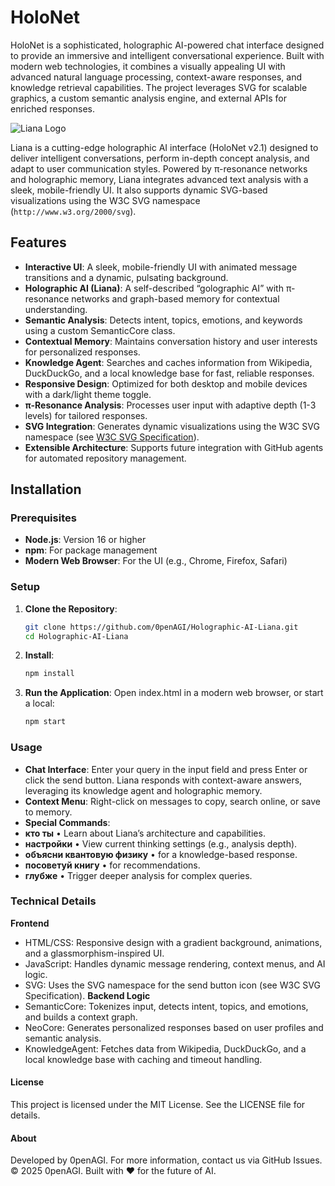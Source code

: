 # **HoloNet**

HoloNet is a sophisticated, holographic AI-powered chat interface designed to provide an immersive and intelligent conversational experience. Built with modern web technologies, it combines a visually appealing UI with advanced natural language processing, context-aware responses, and knowledge retrieval capabilities. The project leverages SVG for scalable graphics, a custom semantic analysis engine, and external APIs for enriched responses.


![Liana Logo](https://github.com/user-attachments/assets/3ff22b3e-d71c-494a-90b8-b6fcefa5fd94)


Liana is a cutting-edge holographic AI interface (HoloNet v2.1) designed to deliver intelligent conversations, perform in-depth concept analysis, and adapt to user communication styles. Powered by π-resonance networks and holographic memory, Liana integrates advanced text analysis with a sleek, mobile-friendly UI. It also supports dynamic SVG-based visualizations using the W3C SVG namespace (`http://www.w3.org/2000/svg`).

## Features

- **Interactive UI**: A sleek, mobile-friendly UI with animated message transitions and a dynamic, pulsating background.
- **Holographic AI (Liana)**: A self-described “golographic AI” with π-resonance networks and graph-based memory for contextual understanding.
- **Semantic Analysis**: Detects intent, topics, emotions, and keywords using a custom SemanticCore class.
- **Contextual Memory**: Maintains conversation history and user interests for personalized responses.
- **Knowledge Agent**: Searches and caches information from Wikipedia, DuckDuckGo, and a local knowledge base for fast, reliable responses.
- **Responsive Design**: Optimized for both desktop and mobile devices with a dark/light theme toggle.
- **π-Resonance Analysis**: Processes user input with adaptive depth (1-3 levels) for tailored responses.
- **SVG Integration**: Generates dynamic visualizations using the W3C SVG namespace (see [W3C SVG Specification](https://www.w3.org/TR/SVG/)).
- **Extensible Architecture**: Supports future integration with GitHub agents for automated repository management.



## Installation

### Prerequisites

- **Node.js**: Version 16 or higher
- **npm**: For package management
- **Modern Web Browser**: For the UI (e.g., Chrome, Firefox, Safari)

### Setup

1. **Clone the Repository**:
   ```bash
   git clone https://github.com/0penAGI/Holographic-AI-Liana.git
   cd Holographic-AI-Liana

2. **Install**:
   ```bash
   npm install
   
3. **Run the Application**:
   Open index.html in a modern web browser, or start a local:
   ```bash
   npm start

### Usage

- **Chat Interface**: Enter your query in the input field and press Enter or click the send button. Liana responds with context-aware answers, leveraging its knowledge agent and holographic memory.
- **Context Menu**: Right-click on messages to copy, search online, or save to memory.
- **Special Commands**:
- **кто ты** • Learn about Liana’s architecture and capabilities.
- **настройки** • View current thinking settings (e.g., analysis depth).
- **объясни квантовую физику** • for a knowledge-based response.
- **посоветуй книгу** • for recommendations.
- **глубже** • Trigger deeper analysis for complex queries.

### Technical Details

**Frontend**
- HTML/CSS: Responsive design with a gradient background, animations, and a glassmorphism-inspired UI.
- JavaScript: Handles dynamic message rendering, context menus, and AI logic.
- SVG: Uses the SVG namespace for the send button icon (see W3C SVG Specification).
**Backend Logic**
- SemanticCore: Tokenizes input, detects intent, topics, and emotions, and builds a context graph.
- NeoCore: Generates personalized responses based on user profiles and semantic analysis.
- KnowledgeAgent: Fetches data from Wikipedia, DuckDuckGo, and a local knowledge base with caching and timeout handling.

#### License
This project is licensed under the MIT License. See the LICENSE file for details.
#### About
Developed by 0penAGI. For more information, contact us via GitHub Issues.
© 2025 0penAGI. Built with ❤️ for the future of AI.
